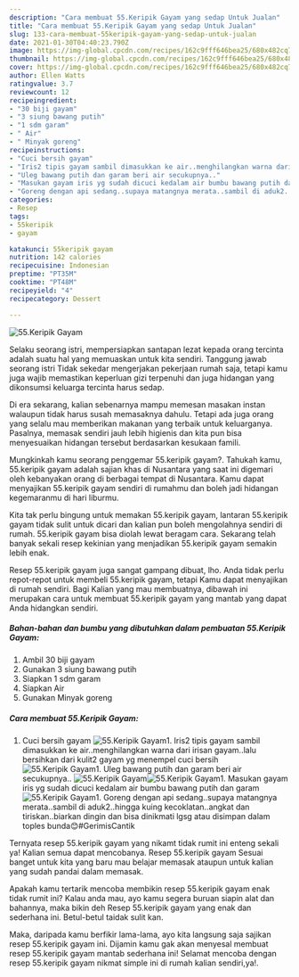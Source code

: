 ```yaml
---
description: "Cara membuat 55.Keripik Gayam yang sedap Untuk Jualan"
title: "Cara membuat 55.Keripik Gayam yang sedap Untuk Jualan"
slug: 133-cara-membuat-55keripik-gayam-yang-sedap-untuk-jualan
date: 2021-01-30T04:40:23.790Z
image: https://img-global.cpcdn.com/recipes/162c9fff646bea25/680x482cq70/55keripik-gayam-foto-resep-utama.jpg
thumbnail: https://img-global.cpcdn.com/recipes/162c9fff646bea25/680x482cq70/55keripik-gayam-foto-resep-utama.jpg
cover: https://img-global.cpcdn.com/recipes/162c9fff646bea25/680x482cq70/55keripik-gayam-foto-resep-utama.jpg
author: Ellen Watts
ratingvalue: 3.7
reviewcount: 12
recipeingredient:
- "30 biji gayam"
- "3 siung bawang putih"
- "1 sdm garam"
- " Air"
- " Minyak goreng"
recipeinstructions:
- "Cuci bersih gayam"
- "Iris2 tipis gayam sambil dimasukkan ke air..menghilangkan warna dari irisan gayam..lalu bersihkan dari kulit2 gayam yg menempel cuci bersih"
- "Uleg bawang putih dan garam beri air secukupnya.."
- "Masukan gayam iris yg sudah dicuci kedalam air bumbu bawang putih dan garam"
- "Goreng dengan api sedang..supaya matangnya merata..sambil di aduk2..hingga kuing kecoklatan..angkat dan tiriskan..biarkan dingin dan bisa dinikmati lgsg atau disimpan dalam toples bunda😊#GerimisCantik"
categories:
- Resep
tags:
- 55keripik
- gayam

katakunci: 55keripik gayam 
nutrition: 142 calories
recipecuisine: Indonesian
preptime: "PT35M"
cooktime: "PT48M"
recipeyield: "4"
recipecategory: Dessert

---
```



![55.Keripik Gayam](https://img-global.cpcdn.com/recipes/162c9fff646bea25/680x482cq70/55keripik-gayam-foto-resep-utama.jpg)

Selaku seorang istri, mempersiapkan santapan lezat kepada orang tercinta adalah suatu hal yang memuaskan untuk kita sendiri. Tanggung jawab seorang istri Tidak sekedar mengerjakan pekerjaan rumah saja, tetapi kamu juga wajib memastikan keperluan gizi terpenuhi dan juga hidangan yang dikonsumsi keluarga tercinta harus sedap.

Di era  sekarang, kalian sebenarnya mampu memesan masakan instan walaupun tidak harus susah memasaknya dahulu. Tetapi ada juga orang yang selalu mau memberikan makanan yang terbaik untuk keluarganya. Pasalnya, memasak sendiri jauh lebih higienis dan kita pun bisa menyesuaikan hidangan tersebut berdasarkan kesukaan famili. 



Mungkinkah kamu seorang penggemar 55.keripik gayam?. Tahukah kamu, 55.keripik gayam adalah sajian khas di Nusantara yang saat ini digemari oleh kebanyakan orang di berbagai tempat di Nusantara. Kamu dapat menyajikan 55.keripik gayam sendiri di rumahmu dan boleh jadi hidangan kegemaranmu di hari liburmu.

Kita tak perlu bingung untuk memakan 55.keripik gayam, lantaran 55.keripik gayam tidak sulit untuk dicari dan kalian pun boleh mengolahnya sendiri di rumah. 55.keripik gayam bisa diolah lewat beragam cara. Sekarang telah banyak sekali resep kekinian yang menjadikan 55.keripik gayam semakin lebih enak.

Resep 55.keripik gayam juga sangat gampang dibuat, lho. Anda tidak perlu repot-repot untuk membeli 55.keripik gayam, tetapi Kamu dapat menyajikan di rumah sendiri. Bagi Kalian yang mau membuatnya, dibawah ini merupakan cara untuk membuat 55.keripik gayam yang mantab yang dapat Anda hidangkan sendiri.

<!--inarticleads1-->

##### Bahan-bahan dan bumbu yang dibutuhkan dalam pembuatan 55.Keripik Gayam:

1. Ambil 30 biji gayam
1. Gunakan 3 siung bawang putih
1. Siapkan 1 sdm garam
1. Siapkan  Air
1. Gunakan  Minyak goreng




<!--inarticleads2-->

##### Cara membuat 55.Keripik Gayam:

1. Cuci bersih gayam
<img src="https://img-global.cpcdn.com/steps/d03323feb7d01750/160x128cq70/55keripik-gayam-langkah-memasak-1-foto.jpg" alt="55.Keripik Gayam">1. Iris2 tipis gayam sambil dimasukkan ke air..menghilangkan warna dari irisan gayam..lalu bersihkan dari kulit2 gayam yg menempel cuci bersih
<img src="https://img-global.cpcdn.com/steps/f12f3afb45c2db26/160x128cq70/55keripik-gayam-langkah-memasak-2-foto.jpg" alt="55.Keripik Gayam">1. Uleg bawang putih dan garam beri air secukupnya..
<img src="https://img-global.cpcdn.com/steps/cfd345be3cea8b7d/160x128cq70/55keripik-gayam-langkah-memasak-3-foto.jpg" alt="55.Keripik Gayam"><img src="https://img-global.cpcdn.com/steps/0ca16c7b4b766b1f/160x128cq70/55keripik-gayam-langkah-memasak-3-foto.jpg" alt="55.Keripik Gayam">1. Masukan gayam iris yg sudah dicuci kedalam air bumbu bawang putih dan garam
<img src="https://img-global.cpcdn.com/steps/0907629ed6bb0773/160x128cq70/55keripik-gayam-langkah-memasak-4-foto.jpg" alt="55.Keripik Gayam">1. Goreng dengan api sedang..supaya matangnya merata..sambil di aduk2..hingga kuing kecoklatan..angkat dan tiriskan..biarkan dingin dan bisa dinikmati lgsg atau disimpan dalam toples bunda😊#GerimisCantik




Ternyata resep 55.keripik gayam yang nikamt tidak rumit ini enteng sekali ya! Kalian semua dapat mencobanya. Resep 55.keripik gayam Sesuai banget untuk kita yang baru mau belajar memasak ataupun untuk kalian yang sudah pandai dalam memasak.

Apakah kamu tertarik mencoba membikin resep 55.keripik gayam enak tidak rumit ini? Kalau anda mau, ayo kamu segera buruan siapin alat dan bahannya, maka bikin deh Resep 55.keripik gayam yang enak dan sederhana ini. Betul-betul taidak sulit kan. 

Maka, daripada kamu berfikir lama-lama, ayo kita langsung saja sajikan resep 55.keripik gayam ini. Dijamin kamu gak akan menyesal membuat resep 55.keripik gayam mantab sederhana ini! Selamat mencoba dengan resep 55.keripik gayam nikmat simple ini di rumah kalian sendiri,ya!.

